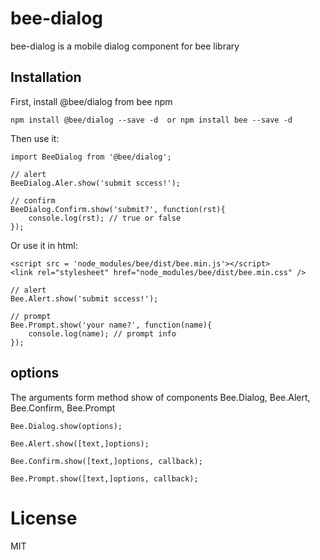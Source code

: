 # bee-dialog
bee-dialog <bee-dialog /> is a mobile dialog component for bee library

## Installation

First, install @bee/dialog from bee npm

    npm install @bee/dialog --save -d  or npm install bee --save -d

Then use it:

    import BeeDialog from '@bee/dialog';

    // alert
    BeeDialog.Aler.show('submit sccess!');

    // confirm
    BeeDialog.Confirm.show('submit?', function(rst){
        console.log(rst); // true or false
    });

Or use it in html:

    <script src = 'node_modules/bee/dist/bee.min.js'></script>
    <link rel="stylesheet" href="node_modules/bee/dist/bee.min.css" />

    // alert
    Bee.Alert.show('submit sccess!');

    // prompt
    Bee.Prompt.show('your name?', function(name){
        console.log(name); // prompt info
    });

## options

The arguments form method show of components Bee.Dialog, Bee.Alert, Bee.Confirm, Bee.Prompt

    Bee.Dialog.show(options);

    Bee.Alert.show([text,]options);

    Bee.Confirm.show([text,]options, callback);

    Bee.Prompt.show([text,]options, callback);

# License

MIT
